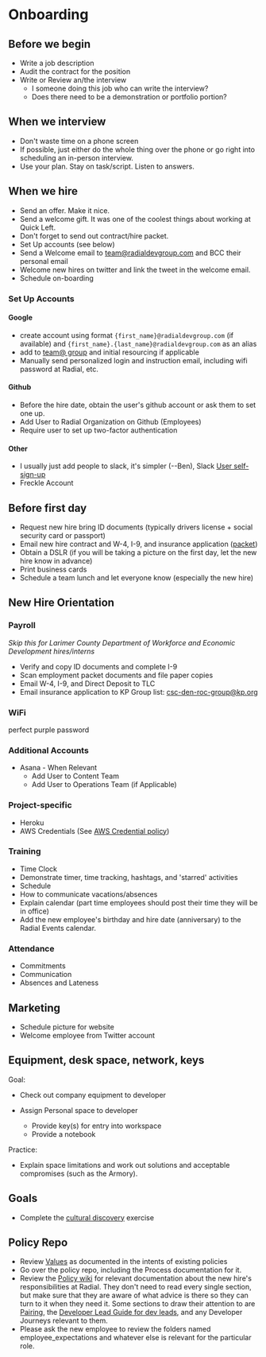 # Onboarding
## Before we begin
- Write a job description
- Audit the contract for the position
- Write or Review an/the interview
  - I someone doing this job who can write the interview?
  - Does there need to be a demonstration or portfolio portion?
  
## When we interview
- Don't waste time on a phone screen
- If possible, just either do the whole thing over the phone or go right into scheduling an in-person interview.
- Use your plan.  Stay on task/script. Listen to answers.

## When we hire
- Send an offer.  Make it nice.
- Send a welcome gift.  It was one of the coolest things about working at Quick Left.
- Don't forget to send out contract/hire packet.
- Set Up accounts (see below)
- Send a Welcome email to team@radialdevgroup.com and BCC their personal email
- Welcome new hires on twitter and link the tweet in the welcome email.
- Schedule on-boarding

### Set Up Accounts
#### Google
  - create account using format `{first_name}@radialdevgroup.com` (if available) and `{first_name}.{last_name}@radialdevgroup.com` as an alias
  - add to [team@ group](https://groups.google.com/a/radialdevgroup.com/forum/#!managemembers/team/members/active) and initial resourcing if applicable
  - Manually send personalized login and instruction email, including wifi password at Radial, etc.

#### Github
  - Before the hire date, obtain the user's github account or ask them to set one up.
  - Add User to Radial Organization on Github (Employees)
  - Require user to set up two-factor authentication

#### Other
- I usually just add people to slack, it's simpler (--Ben), Slack [User self-sign-up](https://join.slack.com/t/radialdevgroup/signup?x=x-11720792966-282636290290)
- Freckle Account

## Before first day
 - Request new hire bring ID documents (typically drivers license + social security card or passport)
 - Email new hire contract and W-4, I-9, and insurance application (<a href="https://github.com/RadialDevGroup/Policy/raw/master/documents/Complete%20Employee%20Packet%202017.pdf" target="_blank">packet</a>)
 - Obtain a DSLR (if you will be taking a picture on the first day, let the new hire know in advance)
 - Print business cards
 - Schedule a team lunch and let everyone know (especially the new hire)

## New Hire Orientation

### Payroll
*Skip this for Larimer County Department of Workforce and Economic Development hires/interns*
 - Verify and copy ID documents and complete I-9
 - Scan employment packet documents and file paper copies
 - Email W-4, I-9, and Direct Deposit to TLC
 - Email insurance application to KP Group list: <a href="mailto:csc-den-roc-group@kp.org" target="_blank">csc-den-roc-group@kp.org</a>
 
### WiFi
 perfect purple password

### Additional Accounts
- Asana - When Relevant
  - Add User to Content Team
  - Add User to Operations Team (if Applicable)

### Project-specific
- Heroku
- AWS Credentials (See [AWS Credential policy](AWS-CREDENTIAL-POLICY.md))

### Training
- Time Clock
 - Demonstrate timer, time tracking, hashtags, and 'starred' activities
- Schedule
 - How to communicate vacations/absences
 - Explain calendar (part time employees should post their time they will be in office)
 - Add the new employee's birthday and hire date (anniversary) to the Radial Events calendar.

### Attendance
  - Commitments
  - Communication
  - Absences and Lateness

## Marketing
  - Schedule picture for website
  - Welcome employee from Twitter account

## Equipment, desk space, network, keys
Goal:

  - Check out company equipment to developer
  - Assign Personal space to developer

    - Provide key(s) for entry into workspace
    - Provide a notebook

  Practice:
  - Explain space limitations and work out solutions and acceptable compromises (such as the Armory).

## Goals
- Complete the [cultural discovery](https://github.com/RadialDevGroup/Policy/wiki/Cultural-Discovery) exercise

## Policy Repo
  - Review [Values](employee_expectations/VALUES.md) as documented in the intents of existing policies
  - Go over the policy repo, including the Process documentation for it.
  - Review the [Policy wiki](https://github.com/RadialDevGroup/Policy/wiki) for relevant documentation about the new hire's responsibilities at Radial. They don't need to read every single section, but make sure that they are aware of what advice is there so they can turn to it when they need it. Some sections to draw their attention to are [Pairing](https://github.com/RadialDevGroup/Policy/wiki/Pairing), the [Developer Lead Guide for dev leads](https://github.com/RadialDevGroup/Policy/wiki/Quick-Start-Developer-Lead-Guide), and any Developer Journeys relevant to them.
  - Please ask the new employee to review the folders named employee_expectations and whatever else is relevant for the particular role.
